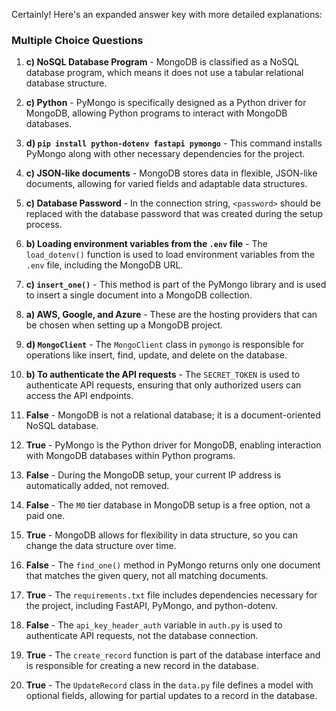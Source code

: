 Certainly! Here's an expanded answer key with more detailed explanations:

### Multiple Choice Questions

1. **c) NoSQL Database Program** - MongoDB is classified as a NoSQL database program, which means it does not use a tabular relational database structure.

2. **c) Python** - PyMongo is specifically designed as a Python driver for MongoDB, allowing Python programs to interact with MongoDB databases.

3. **d) `pip install python-dotenv fastapi pymongo`** - This command installs PyMongo along with other necessary dependencies for the project.

4. **c) JSON-like documents** - MongoDB stores data in flexible, JSON-like documents, allowing for varied fields and adaptable data structures.

5. **c) Database Password** - In the connection string, `<password>` should be replaced with the database password that was created during the setup process.

6. **b) Loading environment variables from the `.env` file** - The `load_dotenv()` function is used to load environment variables from the `.env` file, including the MongoDB URL.

7. **c) `insert_one()`** - This method is part of the PyMongo library and is used to insert a single document into a MongoDB collection.

8. **a) AWS, Google, and Azure** - These are the hosting providers that can be chosen when setting up a MongoDB project.

9. **d) `MongoClient`** - The `MongoClient` class in `pymongo` is responsible for operations like insert, find, update, and delete on the database.

10. **b) To authenticate the API requests** - The `SECRET_TOKEN` is used to authenticate API requests, ensuring that only authorized users can access the API endpoints.

11. **False** - MongoDB is not a relational database; it is a document-oriented NoSQL database.

12. **True** - PyMongo is the Python driver for MongoDB, enabling interaction with MongoDB databases within Python programs.

13. **False** - During the MongoDB setup, your current IP address is automatically added, not removed.

14. **False** - The `M0` tier database in MongoDB setup is a free option, not a paid one.

15. **True** - MongoDB allows for flexibility in data structure, so you can change the data structure over time.

16. **False** - The `find_one()` method in PyMongo returns only one document that matches the given query, not all matching documents.

17. **True** - The `requirements.txt` file includes dependencies necessary for the project, including FastAPI, PyMongo, and python-dotenv.

18. **False** - The `api_key_header_auth` variable in `auth.py` is used to authenticate API requests, not the database connection.

19. **True** - The `create_record` function is part of the database interface and is responsible for creating a new record in the database.

20. **True** - The `UpdateRecord` class in the `data.py` file defines a model with optional fields, allowing for partial updates to a record in the database.

